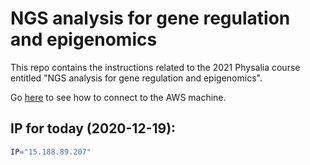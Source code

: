 # NGS analysis for gene regulation and epigenomics

This repo contains the instructions related to the 2021 Physalia course entitled "NGS analysis for gene regulation and epigenomics". 

Go [here](how_to_load_in_aws/#connect-to-pre-configured-aws-machine) to see how to connect to the AWS machine.  

## IP for today (2020-12-19): 

```sh
IP="15.188.89.207"
```
